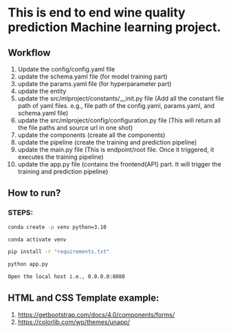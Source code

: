 # This is end to end wine quality prediction Machine learning project.

## Workflow

1. Update the config/config.yaml file
2. update the schema.yaml file (for model training part)
3. update the params.yaml file (for hyperparameter part)
4. update the entity 
5. update the src/mlproject/constants/__init.py file (Add all the constant file path of yaml files. e.g., file path of the config.yaml, params.yaml, and schema.yaml file)
6. update the src/mlproject/config/configuration.py file (This will return all the file paths and source url in one shot)
7. update the components (create all the components)
8. update the pipeline (create the training and prediction pipeline)
9. update the main.py file (This is endpoint/root file. Once it triggered, it executes the training pipeline)
10. update the app.py file (contains the frontend(API) part. It will trigger the training and prediction pipeline)

## How to run?

### STEPS:

```bash
conda create -p venv python=3.10
```

```bash
conda activate venv
```

```bash
pip install -r "requirements.txt"
```

```bash
python app.py
```

```bash
Open the local host i.e., 0.0.0.0:8080
```

## HTML and CSS Template example:
1. https://getbootstrap.com/docs/4.0/components/forms/
2. https://colorlib.com/wp/themes/unapp/
